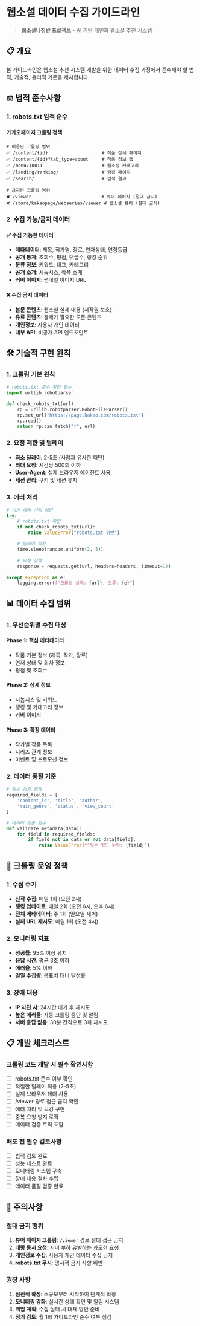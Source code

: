 # 웹소설 데이터 수집 가이드라인

> **웹소설나침반 프로젝트** - AI 기반 개인화 웹소설 추천 시스템

## 📋 개요

본 가이드라인은 웹소설 추천 시스템 개발을 위한 데이터 수집 과정에서 준수해야 할 법적, 기술적, 윤리적 기준을 제시합니다.

## ⚖️ 법적 준수사항

### 1. **robots.txt 엄격 준수**

#### 카카오페이지 크롤링 정책
```
# 허용된 크롤링 범위
✅ /content/{id}                    # 작품 상세 페이지
✅ /content/{id}?tab_type=about     # 작품 정보 탭
✅ /menu/10011                      # 웹소설 카테고리
✅ /landing/ranking/                # 랭킹 페이지
✅ /search/                         # 검색 결과

# 금지된 크롤링 범위
❌ /viewer                          # 뷰어 페이지 (절대 금지)
❌ /store/kakaopage/webseries/viewer # 웹소설 뷰어 (절대 금지)
```

### 2. **수집 가능/금지 데이터**

#### ✅ 수집 가능한 데이터
- **메타데이터**: 제목, 작가명, 장르, 연재상태, 연령등급
- **공개 통계**: 조회수, 평점, 댓글수, 랭킹 순위
- **분류 정보**: 키워드, 태그, 카테고리
- **공개 소개**: 시놉시스, 작품 소개
- **커버 이미지**: 썸네일 이미지 URL

#### ❌ 수집 금지 데이터
- **본문 콘텐츠**: 웹소설 실제 내용 (저작권 보호)
- **유료 콘텐츠**: 결제가 필요한 모든 콘텐츠
- **개인정보**: 사용자 개인 데이터
- **내부 API**: 비공개 API 엔드포인트

## 🛠️ 기술적 구현 원칙

### 1. **크롤링 기본 원칙**

```python
# robots.txt 준수 확인 필수
import urllib.robotparser

def check_robots_txt(url):
    rp = urllib.robotparser.RobotFileParser()
    rp.set_url("https://page.kakao.com/robots.txt")
    rp.read()
    return rp.can_fetch("*", url)
```

### 2. **요청 제한 및 딜레이**

- **최소 딜레이**: 2-5초 (사람과 유사한 패턴)
- **최대 요청**: 시간당 500회 이하
- **User-Agent**: 실제 브라우저 에이전트 사용
- **세션 관리**: 쿠키 및 세션 유지

### 3. **에러 처리**

```python
# 기본 에러 처리 패턴
try:
    # robots.txt 확인
    if not check_robots_txt(url):
        raise ValueError("robots.txt 위반")
    
    # 딜레이 적용
    time.sleep(random.uniform(2, 5))
    
    # 요청 실행
    response = requests.get(url, headers=headers, timeout=10)
    
except Exception as e:
    logging.error(f"크롤링 실패: {url}, 오류: {e}")
```

## 📊 데이터 수집 범위

### 1. **우선순위별 수집 대상**

#### Phase 1: 핵심 메타데이터
- 작품 기본 정보 (제목, 작가, 장르)
- 연재 상태 및 회차 정보
- 평점 및 조회수

#### Phase 2: 상세 정보
- 시놉시스 및 키워드
- 랭킹 및 카테고리 정보
- 커버 이미지

#### Phase 3: 확장 데이터
- 작가별 작품 목록
- 시리즈 관계 정보
- 이벤트 및 프로모션 정보

### 2. **데이터 품질 기준**

```python
# 필수 검증 항목
required_fields = [
    'content_id', 'title', 'author', 
    'main_genre', 'status', 'view_count'
]

# 데이터 검증 함수
def validate_metadata(data):
    for field in required_fields:
        if field not in data or not data[field]:
            raise ValueError(f"필수 필드 누락: {field}")
```

## 🔄 크롤링 운영 정책

### 1. **수집 주기**

- **신작 수집**: 매일 1회 (오전 2시)
- **랭킹 업데이트**: 매일 2회 (오전 6시, 오후 6시)
- **전체 메타데이터**: 주 1회 (일요일 새벽)
- **실패 URL 재시도**: 매일 1회 (오전 4시)

### 2. **모니터링 지표**

- **성공률**: 95% 이상 유지
- **응답 시간**: 평균 3초 이하
- **에러율**: 5% 이하
- **일일 수집량**: 목표치 대비 달성률

### 3. **장애 대응**

- **IP 차단 시**: 24시간 대기 후 재시도
- **높은 에러율**: 자동 크롤링 중단 및 알림
- **서버 응답 없음**: 30분 간격으로 3회 재시도

## 📋 개발 체크리스트

### 크롤링 코드 개발 시 필수 확인사항

- [ ] robots.txt 준수 여부 확인
- [ ] 적절한 딜레이 적용 (2-5초)
- [ ] 실제 브라우저 헤더 사용
- [ ] /viewer 경로 접근 금지 확인
- [ ] 에러 처리 및 로깅 구현
- [ ] 중복 요청 방지 로직
- [ ] 데이터 검증 로직 포함

### 배포 전 필수 검토사항

- [ ] 법적 검토 완료
- [ ] 성능 테스트 완료
- [ ] 모니터링 시스템 구축
- [ ] 장애 대응 절차 수립
- [ ] 데이터 품질 검증 완료

## 🚨 주의사항

### 절대 금지 행위
1. **뷰어 페이지 크롤링**: `/viewer` 경로 절대 접근 금지
2. **대량 동시 요청**: 서버 부하 유발하는 과도한 요청
3. **개인정보 수집**: 사용자 개인 데이터 수집 금지
4. **robots.txt 무시**: 명시적 금지 사항 위반

### 권장 사항
1. **점진적 확장**: 소규모부터 시작하여 단계적 확장
2. **모니터링 강화**: 실시간 상태 확인 및 알림 시스템
3. **백업 계획**: 수집 실패 시 대체 방안 준비
4. **정기 검토**: 월 1회 가이드라인 준수 여부 점검